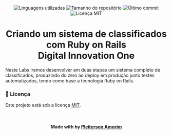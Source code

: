 <!-- Badges session -->
<p align="center">  
  <!-- languages -->
  <img src="https://img.shields.io/github/languages/count/pleiterson/sistema-classificados-ruby-rails?style=social" alt="Linguagens utilizadas">
  <!-- repo size -->
  <img src="https://img.shields.io/github/repo-size/Pleiterson/sistema-classificados-ruby-rails?style=social" alt="Tamanho do repositório">
  <!-- last commit -->
  <img src="https://img.shields.io/github/last-commit/Pleiterson/sistema-classificados-ruby-rails?style=social" alt="Último commit">
  <!-- licence MIT -->
  <img src="https://img.shields.io/github/license/Pleiterson/sistema-classificados-ruby-rails?style=social" alt="Licença MIT">
</p>


<!--About session-->
<h1 align="center">Criando um sistema de classificados com Ruby on Rails<br>Digital Innovation One</h1>

Neste Labs iremos desenvolver em duas etapas um sistema completo de classificados, produzindo do zero ao deploy em produção junto testes automatizados, tendo como base a tecnologia Ruby on Rails.

<!--License session-->
<h3>📝 Licença</h3>

Este projeto está sob a licença [MIT](./LICENSE).

<!--Bottom session-->
<br><h4 align=center>Made with by <a target="_blank" href="https://pleiterson.vercel.app" >Pleiterson Amorim</a></h4>

